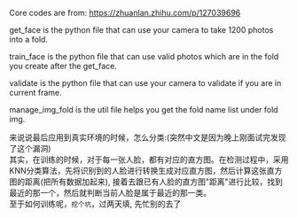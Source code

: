Core codes are from: https://zhuanlan.zhihu.com/p/127039696

get_face is the python file that can use your camera to take 1200 photos into a fold.

train_face is the python file that can use valid photos which are in the fold you create after the get_face.

validate is the python file that can use your camera to validate if you are in current frame.

manage_img_fold is the util file helps you get the fold name list under fold img.

来说说最后应用到真实环境的时候，怎么分类:(突然中文是因为晚上刚面试完发现了这个漏洞)  
其实，在训练的时候，对于每一张人脸，都有对应的直方图。在检测过程中，采用KNN分类算法，先将识别到的人脸进行转换生成对应直方图，然后计算这张直方图的距离(把所有数据加起来), 接着去跟已有人脸的直方图"距离"进行比较，找到最近的那一个，然后就判断当前人脸是属于最近的那一类。  
至于如何训练呢，```挖个坑```，过两天填, 先忙别的去了  
